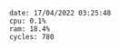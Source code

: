 

                date: 17/04/2022 03:25:48
                cpu: 0.1%
                ram: 18.4%
                cycles: 780

                         